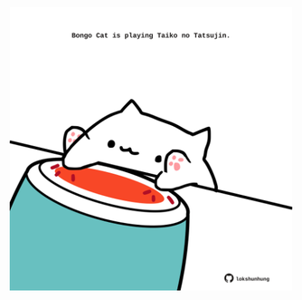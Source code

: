 <!-- built at 28/03/2025, 21:00:34 UTC -->
<p align="center">
  <img width="500" height="500" src="./ReadmeImage.svg">
</p>
